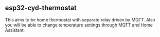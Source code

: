 ## esp32-cyd-thermostat
This aims to be home thermostat with separate relay driven by MQTT.
Also you will be able to change temperature settings through MQTT and Home Assistant.
